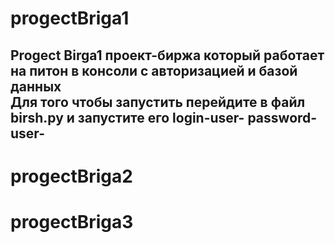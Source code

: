 # progectBriga1
Progect Birga1 проект-биржа который работает на питон в консоли с авторизацией и базой данных       
Для того чтобы запустить перейдите в файл birsh.py и запустите его
login-user-
password-user-
---
# progectBriga2
# progectBriga3
